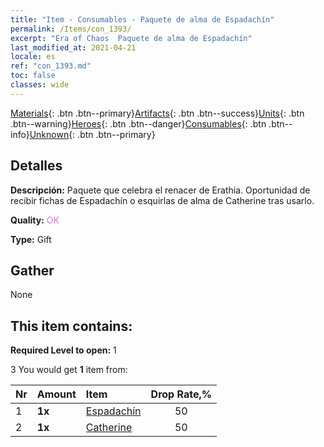 ```yaml
---
title: "Item - Consumables - Paquete de alma de Espadachín"
permalink: /Items/con_1393/
excerpt: "Era of Chaos  Paquete de alma de Espadachín"
last_modified_at: 2021-04-21
locale: es
ref: "con_1393.md"
toc: false
classes: wide
---
```

 [Materials](/es/Items/){: .btn .btn--primary}[Artifacts](/es/Items/Artifacts/){: .btn .btn--success}[Units](/es/Items/Units/){: .btn .btn--warning}[Heroes](/es/Items/Heroes/){: .btn .btn--danger}[Consumables](/es/Items/Consumables/){: .btn .btn--info}[Unknown](/es/Items/Unknown/){: .btn .btn--primary}

## Detalles
 **Descripción:** Paquete que celebra el renacer de Erathia. Oportunidad de recibir fichas de Espadachín o esquirlas de alma de Catherine tras usarlo.

 **Quality:** <span style="color: #DA70D6">OK</span>

 **Type:** Gift

## Gather

  None

## This item contains:

 **Required Level to open:** 1

 3 You would get **1** item  from:

  | Nr | Amount |     Item    | Drop Rate,% |
  |:---|:-------|:------------|:---------:|
  | 1 |  **1x** | [Espadachín](/es/Items/unt_193/) | 50 | 
  | 2 |  **1x** | [Catherine](/es/Items/her_361/) | 50 | 
